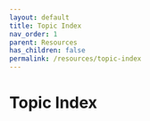 ```yaml
---
layout: default
title: Topic Index
nav_order: 1
parent: Resources
has_children: false
permalink: /resources/topic-index
---
```


# Topic Index
